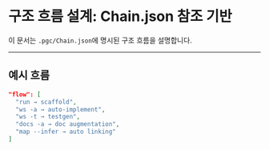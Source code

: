 # 구조 흐름 설계: Chain.json 참조 기반

이 문서는 `.pgc/Chain.json`에 명시된 구조 흐름을 설명합니다.

---

## 예시 흐름

```json
"flow": [
  "run → scaffold",
  "ws -a → auto-implement",
  "ws -t → testgen",
  "docs -a → doc augmentation",
  "map --infer → auto linking"
]
